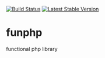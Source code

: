 <a href="http://travis-ci.org/alxsad/funphp"><img src="https://secure.travis-ci.org/alxsad/funphp.png" alt="Build
Status" style="max-width:100%;"></a>
<a href="https://packagist.org/packages/alxsad/funphp"><img src="https://poser.pugx.org/alxsad/funphp/v/stable.png" alt="Latest Stable Version" style="max-width:100%;"></a>
# funphp

functional php library

